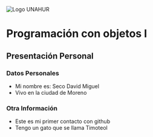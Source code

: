 ![Logo UNAHUR](./UNAHUR.png)

# Programación con objetos I
## Presentación Personal

### Datos Personales
- Mi nombre es: Seco David Miguel
- Vivo en la ciudad de Moreno


### Otra Información
- Este es mi primer contacto con github 
- Tengo un gato que se llama Timoteol
